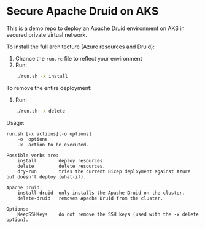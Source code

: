 # Secure Apache Druid on AKS

This is a demo repo to deploy an Apache Druid environment on AKS in secured private virtual network.

To install the full architecture (Azure resources and Druid):

1. Chance the ```run.rc``` file to reflect your environment
2. Run: 
    ```bash
    ./run.sh -x install
    ```

To remove the entire deployment:
1. Run:
    ```bash
    ./run.sh -x delete
    ```

Usage:

```
run.sh [-x actions][-o options]
    -o  options
    -x  action to be executed.
    
Possible verbs are:
    install        deploy resources.
    delete         delete resources.
    dry-run        tries the current Bicep deployment against Azure but doesn't deploy (what-if).
    
Apache Druid:
    install-druid  only installs the Apache Druid on the cluster.
    delete-druid   removes Apache Druid from the cluster.
    
Options:
    KeepSSHKeys    do not remove the SSH keys (used with the -x delete option).
```
